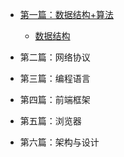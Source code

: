 - [第一篇：数据结构+算法](data-structure-&-algorithm/README.md)

    - [数据结构]()

- 第二篇：网络协议

- 第三篇：编程语言

- 第四篇：前端框架

- 第五篇：浏览器

- 第六篇：架构与设计